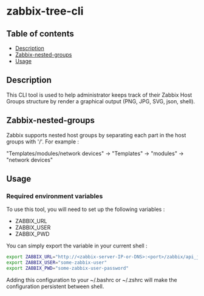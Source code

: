 # zabbix-tree-cli

## Table of contents

- [Description](#Description)
- [Zabbix-nested-groups](#Zabbix-nested-groups)
- [Usage](#Usage)


## Description

This CLI tool is used to help administrator keeps track of their Zabbix Host Groups structure by render a graphical output (PNG, JPG, SVG, json, shell).

## Zabbix-nested-groups

Zabbix supports nested host groups by separating each part in the host groups with '/'.
For example :

"Templates/modules/network devices"
-> "Templates"
    -> "modules"
        -> "network devices"

## Usage

### Required environment variables

To use this tool, you will need to set up the following variables :
- ZABBIX_URL
- ZABBIX_USER
- ZABBIX_PWD

You can simply export the variable in your current shell :
```bash
export ZABBIX_URL="http://<zabbix-server-IP-or-DNS>:<port>/zabbix/api_jsonrpc.php"
export ZABBIX_USER="some-zabbix-user"
export ZABBIX_PWD="some-zabbix-user-password"
```

Adding this configuration to your ~/.bashrc or ~/.zshrc will make the configuration persistent between shell.

